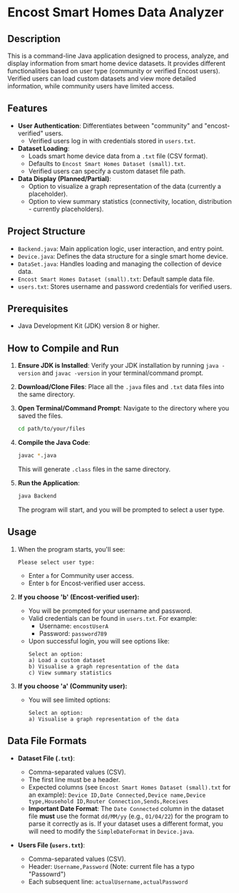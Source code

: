 # Encost Smart Homes Data Analyzer

## Description

This is a command-line Java application designed to process, analyze, and display information from smart home device datasets. It provides different functionalities based on user type (community or verified Encost users). Verified users can load custom datasets and view more detailed information, while community users have limited access.

## Features

* **User Authentication**: Differentiates between "community" and "encost-verified" users.
    * Verified users log in with credentials stored in `users.txt`.
* **Dataset Loading**:
    * Loads smart home device data from a `.txt` file (CSV format).
    * Defaults to `Encost Smart Homes Dataset (small).txt`.
    * Verified users can specify a custom dataset file path.
* **Data Display (Planned/Partial)**:
    * Option to visualize a graph representation of the data (currently a placeholder).
    * Option to view summary statistics (connectivity, location, distribution - currently placeholders).

## Project Structure

* `Backend.java`: Main application logic, user interaction, and entry point.
* `Device.java`: Defines the data structure for a single smart home device.
* `DataSet.java`: Handles loading and managing the collection of device data.
* `Encost Smart Homes Dataset (small).txt`: Default sample data file.
* `users.txt`: Stores username and password credentials for verified users.

## Prerequisites

* Java Development Kit (JDK) version 8 or higher.

## How to Compile and Run

1.  **Ensure JDK is Installed**:
    Verify your JDK installation by running `java -version` and `javac -version` in your terminal/command prompt.

2.  **Download/Clone Files**:
    Place all the `.java` files and `.txt` data files into the same directory.

3.  **Open Terminal/Command Prompt**:
    Navigate to the directory where you saved the files.
    ```bash
    cd path/to/your/files
    ```

4.  **Compile the Java Code**:
    ```bash
    javac *.java
    ```
    This will generate `.class` files in the same directory.

5.  **Run the Application**:
    ```bash
    java Backend
    ```
    The program will start, and you will be prompted to select a user type.

## Usage

1.  When the program starts, you'll see:
    ```
    Please select user type:
    ```
    * Enter `a` for Community user access.
    * Enter `b` for Encost-verified user access.

2.  **If you choose 'b' (Encost-verified user):**
    * You will be prompted for your username and password.
    * Valid credentials can be found in `users.txt`. For example:
        * Username: `encostUserA`
        * Password: `password789`
    * Upon successful login, you will see options like:
        ```
        Select an option:
        a) Load a custom dataset
        b) Visualise a graph representation of the data
        c) View summary statistics
        ```

3.  **If you choose 'a' (Community user):**
    * You will see limited options:
        ```
        Select an option:
        a) Visualise a graph representation of the data
        ```

## Data File Formats

* **Dataset File (`.txt`)**:
    * Comma-separated values (CSV).
    * The first line must be a header.
    * Expected columns (see `Encost Smart Homes Dataset (small).txt` for an example):
        `Device ID,Date Connected,Device name,Device type,Household ID,Router Connection,Sends,Receives`
    * **Important Date Format**: The `Date Connected` column in the dataset file **must** use the format `dd/MM/yy` (e.g., `01/04/22`) for the program to parse it correctly as is. If your dataset uses a different format, you will need to modify the `SimpleDateFormat` in `Device.java`.

* **Users File (`users.txt`)**:
    * Comma-separated values (CSV).
    * Header: `Username,Password` (Note: current file has a typo "Passowrd")
    * Each subsequent line: `actualUsername,actualPassword`
